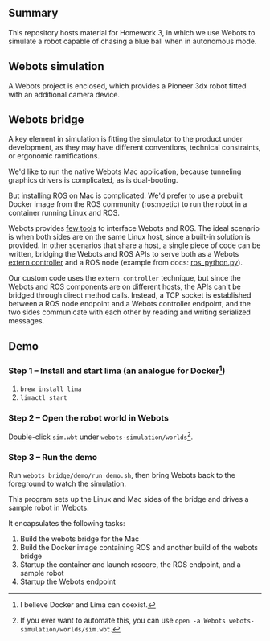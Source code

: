 ## Summary

This repository hosts material for Homework 3, in which we use Webots to simulate a robot capable of chasing a blue ball when in autonomous mode.

## Webots simulation

A Webots project is enclosed, which provides a Pioneer 3dx robot fitted with an additional camera device.

## Webots bridge

A key element in simulation is fitting the simulator to the product under development, as they may have different conventions, technical constraints, or ergonomic ramifications.

We'd like to run the native Webots Mac application, because tunneling graphics drivers is complicated, as is dual-booting.

But installing ROS on Mac is complicated. We'd prefer to use a prebuilt Docker image from the ROS community (ros:noetic) to run the robot in a container running Linux and ROS.

Webots provides [few tools](https://cyberbotics.com/doc/guide/using-ros) to interface Webots and ROS. The ideal scenario is when both sides are on the same Linux host, since a built-in solution is provided. In other scenarios that share a host, a single piece of code can be written, bridging the Webots and ROS APIs to serve both as a Webots [extern controller](https://cyberbotics.com/doc/guide/running-extern-robot-controllers) and a ROS node (example from docs: [ros_python.py](https://docs.ros.org/en/melodic/api/webots_ros/html/ros__python_8py_source.html)).

Our custom code uses the `extern controller` technique, but since the Webots and ROS components are on different hosts, the APIs can't be bridged through direct method calls. Instead, a TCP socket is established between a ROS node endpoint and a Webots controller endpoint, and the two sides communicate with each other by reading and writing serialized messages.

## Demo

### Step 1 – Install and start lima (an analogue for Docker[^docker_coexist])
1. `brew install lima`
1. `limactl start`

[^docker_coexist]:I believe Docker and Lima can coexist.

### Step 2 – Open the robot world in Webots
Double-click `sim.wbt` under `webots-simulation/worlds`[^auto_open].

[^auto_open]:If you ever want to automate this, you can use `open -a Webots webots-simulation/worlds/sim.wbt`.

### Step 3 – Run the demo

Run `webots_bridge/demo/run_demo.sh`, then bring Webots back to the foreground to watch the simulation.

This program sets up the Linux and Mac sides of the bridge and drives a sample robot in Webots.

It encapsulates the following tasks:
1. Build the webots bridge for the Mac
1. Build the Docker image containing ROS and another build of the webots bridge
1. Startup the container and launch roscore, the ROS endpoint, and a sample robot
1. Startup the Webots endpoint
